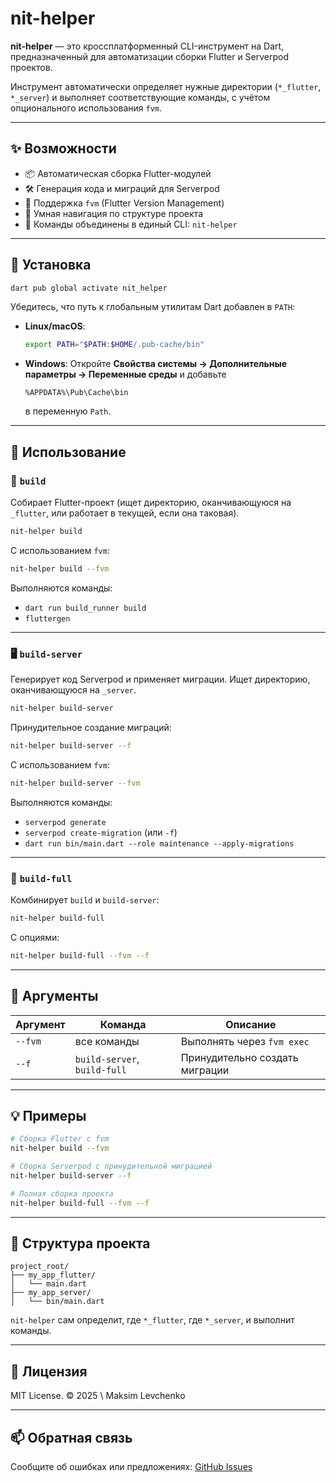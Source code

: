 # nit-helper

**nit-helper** — это кроссплатформенный CLI-инструмент на Dart, предназначенный для автоматизации сборки Flutter и Serverpod проектов.

Инструмент автоматически определяет нужные директории (`*_flutter`, `*_server`) и выполняет соответствующие команды, с учётом опционального использования `fvm`.

---

## ✨ Возможности

- 📦 Автоматическая сборка Flutter-модулей  
- 🛠 Генерация кода и миграций для Serverpod  
- 🔁 Поддержка `fvm` (Flutter Version Management)  
- 🧠 Умная навигация по структуре проекта  
- 🔧 Команды объединены в единый CLI: `nit-helper`  

---

## 🚀 Установка

```bash
dart pub global activate nit_helper
````

Убедитесь, что путь к глобальным утилитам Dart добавлен в `PATH`:

* **Linux/macOS**:

  ```bash
  export PATH="$PATH:$HOME/.pub-cache/bin"
  ```
* **Windows**:
  Откройте **Свойства системы → Дополнительные параметры → Переменные среды** и добавьте

  ```
  %APPDATA%\Pub\Cache\bin
  ```

  в переменную `Path`.

---

## 🧪 Использование

### 🔨 `build`

Собирает Flutter-проект (ищет директорию, оканчивающуюся на `_flutter`, или работает в текущей, если она таковая).

```bash
nit-helper build
```

С использованием `fvm`:

```bash
nit-helper build --fvm
```

Выполняются команды:

* `dart run build_runner build`
* `fluttergen`

---

### 🖥 `build-server`

Генерирует код Serverpod и применяет миграции. Ищет директорию, оканчивающуюся на `_server`.

```bash
nit-helper build-server
```

Принудительное создание миграций:

```bash
nit-helper build-server --f
```

С использованием `fvm`:

```bash
nit-helper build-server --fvm
```

Выполняются команды:

* `serverpod generate`
* `serverpod create-migration` (или `-f`)
* `dart run bin/main.dart --role maintenance --apply-migrations`

---

### 🔁 `build-full`

Комбинирует `build` и `build-server`:

```bash
nit-helper build-full
```

С опциями:

```bash
nit-helper build-full --fvm --f
```

---

## 🧰 Аргументы

| Аргумент | Команда                      | Описание                       |
| -------- | ---------------------------- | ------------------------------ |
| `--fvm`  | все команды                  | Выполнять через `fvm exec`     |
| `--f`    | `build-server`, `build-full` | Принудительно создать миграции |

---

## 💡 Примеры

```bash
# Сборка Flutter с fvm
nit-helper build --fvm

# Сборка Serverpod с принудительной миграцией
nit-helper build-server --f

# Полная сборка проекта
nit-helper build-full --fvm --f
```

---

## 📂 Структура проекта

```text
project_root/
├── my_app_flutter/
│   └── main.dart
├── my_app_server/
│   └── bin/main.dart
```

`nit-helper` сам определит, где `*_flutter`, где `*_server`, и выполнит команды.

---

## 📜 Лицензия

MIT License.
© 2025 \ Maksim Levchenko

---

## 📫 Обратная связь

Сообщите об ошибках или предложениях:
[GitHub Issues](https://github.com/MaksimLevchenko/nit-helper/issues)
